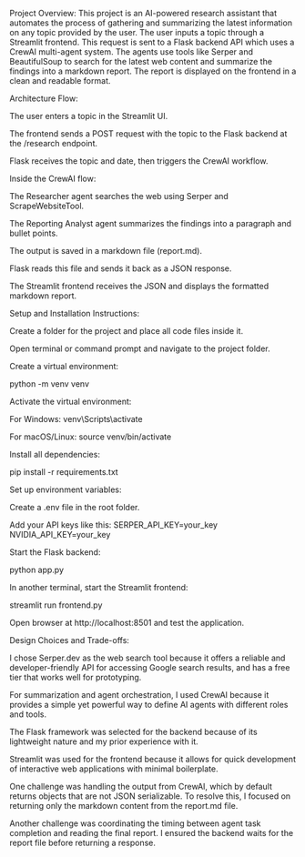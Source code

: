 Project Overview:
This project is an AI-powered research assistant that automates the process of gathering and summarizing the latest information on any topic provided by the user. The user inputs a topic through a Streamlit frontend. This request is sent to a Flask backend API which uses a CrewAI multi-agent system. The agents use tools like Serper and BeautifulSoup to search for the latest web content and summarize the findings into a markdown report. The report is displayed on the frontend in a clean and readable format.

Architecture Flow:

The user enters a topic in the Streamlit UI.

The frontend sends a POST request with the topic to the Flask backend at the /research endpoint.

Flask receives the topic and date, then triggers the CrewAI workflow.

Inside the CrewAI flow:

The Researcher agent searches the web using Serper and ScrapeWebsiteTool.

The Reporting Analyst agent summarizes the findings into a paragraph and bullet points.

The output is saved in a markdown file (report.md).

Flask reads this file and sends it back as a JSON response.

The Streamlit frontend receives the JSON and displays the formatted markdown report.

Setup and Installation Instructions:

Create a folder for the project and place all code files inside it.

Open terminal or command prompt and navigate to the project folder.

Create a virtual environment:

python -m venv venv

Activate the virtual environment:

For Windows: venv\Scripts\activate

For macOS/Linux: source venv/bin/activate

Install all dependencies:

pip install -r requirements.txt

Set up environment variables:

Create a .env file in the root folder.

Add your API keys like this:
SERPER_API_KEY=your_key
NVIDIA_API_KEY=your_key

Start the Flask backend:

python app.py

In another terminal, start the Streamlit frontend:

streamlit run frontend.py

Open browser at http://localhost:8501 and test the application.

Design Choices and Trade-offs:

I chose Serper.dev as the web search tool because it offers a reliable and developer-friendly API for accessing Google search results, and has a free tier that works well for prototyping.

For summarization and agent orchestration, I used CrewAI because it provides a simple yet powerful way to define AI agents with different roles and tools.

The Flask framework was selected for the backend because of its lightweight nature and my prior experience with it.

Streamlit was used for the frontend because it allows for quick development of interactive web applications with minimal boilerplate.

One challenge was handling the output from CrewAI, which by default returns objects that are not JSON serializable. To resolve this, I focused on returning only the markdown content from the report.md file.

Another challenge was coordinating the timing between agent task completion and reading the final report. I ensured the backend waits for the report file before returning a response.

